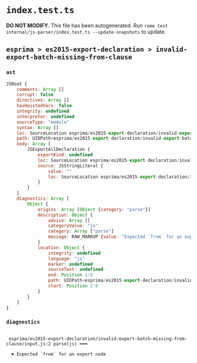 # `index.test.ts`

**DO NOT MODIFY**. This file has been autogenerated. Run `rome test internal/js-parser/index.test.ts --update-snapshots` to update.

## `esprima > es2015-export-declaration > invalid-export-batch-missing-from-clause`

### `ast`

```javascript
JSRoot {
	comments: Array []
	corrupt: false
	directives: Array []
	hasHoistedVars: false
	integrity: undefined
	interpreter: undefined
	sourceType: "module"
	syntax: Array []
	loc: SourceLocation esprima/es2015-export-declaration/invalid-export-batch-missing-from-clause/input.js 1:0-2:0
	path: UIDPath<esprima/es2015-export-declaration/invalid-export-batch-missing-from-clause/input.js>
	body: Array [
		JSExportAllDeclaration {
			exportKind: undefined
			loc: SourceLocation esprima/es2015-export-declaration/invalid-export-batch-missing-from-clause/input.js 1:0-1:8
			source: JSStringLiteral {
				value: ""
				loc: SourceLocation esprima/es2015-export-declaration/invalid-export-batch-missing-from-clause/input.js 2:0-1:8
			}
		}
	]
	diagnostics: Array [
		Object {
			origins: Array [Object {category: "parse"}]
			description: Object {
				advice: Array []
				categoryValue: "js"
				category: Array ["parse"]
				message: RAW_MARKUP {value: "Expected `from` for an export node"}
			}
			location: Object {
				integrity: undefined
				language: "js"
				marker: undefined
				sourceText: undefined
				end: Position 1:8
				path: UIDPath<esprima/es2015-export-declaration/invalid-export-batch-missing-from-clause/input.js>
				start: Position 2:0
			}
		}
	]
}
```

### `diagnostics`

```

 esprima/es2015-export-declaration/invalid-export-batch-missing-from-clause/input.js:2 parse(js) ━━━

  ✖ Expected `from` for an export node


```
